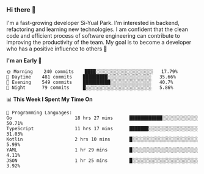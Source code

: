 ### Hi there 👋


I'm a fast-growing developer Si-Yual Park. I'm interested in backend, refactoring and learning new technologies. I am confident that the clean code and efficient process of software engineering can contribute to improving the productivity of the team. My goal is to become a developer who has a positive influence to others 🔭

<!--START_SECTION:waka-->
**I'm an Early 🐤** 

```text
🌞 Morning    240 commits    ████░░░░░░░░░░░░░░░░░░░░░   17.79% 
🌆 Daytime    481 commits    █████████░░░░░░░░░░░░░░░░   35.66% 
🌃 Evening    549 commits    ██████████░░░░░░░░░░░░░░░   40.7% 
🌙 Night      79 commits     █░░░░░░░░░░░░░░░░░░░░░░░░   5.86%

```


📊 **This Week I Spent My Time On** 

```text
💬 Programming Languages: 
Go                       18 hrs 27 mins      ████████████░░░░░░░░░░░░░   50.71% 
TypeScript               11 hrs 17 mins      ███████░░░░░░░░░░░░░░░░░░   31.03% 
Kotlin                   2 hrs 10 mins       █░░░░░░░░░░░░░░░░░░░░░░░░   5.99% 
YAML                     1 hr 29 mins        █░░░░░░░░░░░░░░░░░░░░░░░░   4.11% 
JSON                     1 hr 25 mins        █░░░░░░░░░░░░░░░░░░░░░░░░   3.92%

```


<!--END_SECTION:waka-->
